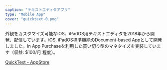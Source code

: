 ```yaml
---
caption: "テキストエディタアプリ"
type: "Mobile App"
cover: "quicktext-0.png"
---
```


外観をカスタマイズ可能なiOS、iPadOS用テキストエディタを2018年から開発、配信しています。iOS, iPadOS標準機能のDocument-based Appとして開発しました。In App Purchaseを利用した買い切り型のマネタイズを実装しています（収益: $100/月 程度）。

<p>
  <a href="https://apps.apple.com/jp/app/quicktext-plain-text-editor/id1440478074" target="_blank" rel="noopener noreferrer" >QuickText - AppStore</a>
</p>